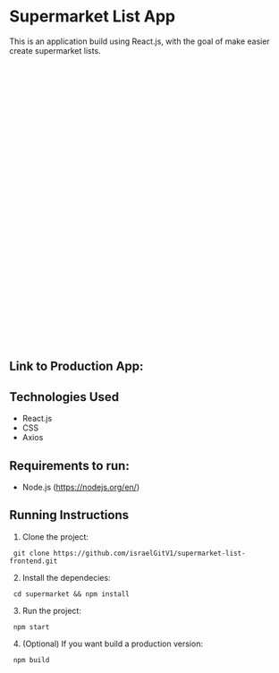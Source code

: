 # Supermarket List App

This is an application build using React.js, with the goal of make easier create supermarket lists.

<p>
<img height="500" srsc="https://github.com/israelGitV1/supermarket-list-frontend/blob/master/public/images/demo.gif"/>
</p>

## Link to Production App:

## Technologies Used

- React.js
- CSS
- Axios

## Requirements to run:

- Node.js (https://nodejs.org/en/)

## Running Instructions

1. Clone the project:

```
 git clone https://github.com/israelGitV1/supermarket-list-frontend.git
```

2. Install the dependecies:

```
 cd supermarket && npm install
```

3. Run the project:

```
 npm start
```

4. (Optional) If you want build a production version:

```
 npm build
```
